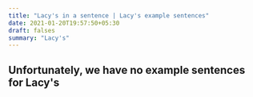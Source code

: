 ```yaml
---
title: "Lacy's in a sentence | Lacy's example sentences"
date: 2021-01-20T19:57:50+05:30
draft: falses
summary: "Lacy's"
---
```

## Unfortunately, we have no example sentences for Lacy's                 
